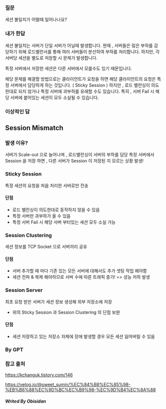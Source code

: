 ### 질문

세션 불일치가 어떨때 일어나나요?

### 내가 한답

세션 불일치는 서버가 단일 서버가 아닐때 발생합니다.
현재 , 서버들은 많은 부하를 감당하기 위해 로드밸런서를 통해 여러 서버들이 분산하여 부하를 처리합니다.
하지만,  각 서버당 세션을 별도로 저장할 시 문제가 발생합니다.

특정 서버에서 저장한 세션은 다른 서버에서 모를수도 있기 때문입니다.

해당 문제를 해결할 방법으로는 
클라이언트가 요청을 하면 해당 클라이언트의 요청은 특정 서버에서 담당하게 하는 것입니다. ( Sticky Session )
하지만 , 로드 밸런싱이 의도한대로 되지 않거나 특정 서버에 과부하를 유래할 수도 있습니다.
특히 , 서버 Fail 시 해당 서버에 붙어있는 세션이 모두 소실될 수 있습니다.



### 이상적인 답

## Session Mismatch

### 발생 이유?

서버가 Scale-out 으로 늘어나며 , 로드밸런싱이 서버의 부하를 담당
특정 서버에서 Session 을 저장 하면 , 다른 서버가 Session 이 저장된 지 모르는 상황 발생!
### Sticky Session

특정 세션의 요청을 처음 처리한 서버로만 전송
#### 단점
- 로드 밸런싱이 의도한대로 동작하지 않을 수 있음
- 특정 서버만 과부하가 올 수 있음
- 특정 서버 Fail 시 해당 서버 부터있는 세션 모두 소실 가능
### Session Clustering

세션 정보를 TCP Socket 으로 서버끼리 공유
#### 단점
- 서버 추가할 때 마다 기존 있는 모든 서버에 대해서도 추가 셋팅 작업 해야함
- 세션 전파 & 복제 해야하므로 서버 수에 따른 트래픽 증가! => 성능 저하 발생
### Session Server
최초 요청 받은 서버가 세션 정보 생성해 외부 저장소에 저장

- 위의 Sticky Session 과 Session Clustering 의 단점 보완
#### 단점
- 세션 저장하고 있는 저장소 자체에 장애 발생할 경우 모든 세션 잃어버릴 수 있음

###  By GPT


### 참고 출처

https://kchanguk.tistory.com/146

https://velog.io/@sweet_sumin/%EC%84%B8%EC%85%98-%EB%B6%88%EC%9D%BC%EC%B9%98-%EC%9D%B4%EC%8A%88
##### Writed By Obisidan
